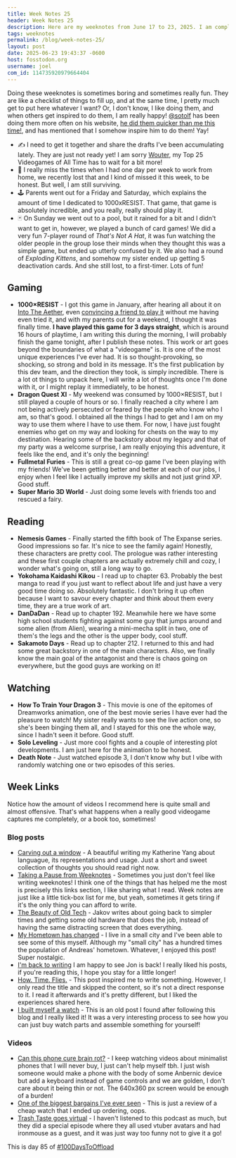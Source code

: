 ```yaml
---
title: Week Notes 25
header: Week Notes 25
description: Here are my weeknotes from June 17 to 23, 2025. I am completely immersed in 1000×RESIST, I played some card games with friends, and I also started book 5 of The Expanse.
tags: weeknotes
permalink: /blog/week-notes-25/
layout: post
date: 2025-06-23 19:43:37 -0600
host: fosstodon.org
username: joel
com_id: 114735920979664404
---
```


Doing these weeknotes is sometimes boring and sometimes really fun. They are like a checklist of things to fill up, and at the same time, I pretty much get to put here whatever I want? Or, I don't know, I like doing them, and when others get inspired to do them, I am really happy! [@sotolf](https://polymaths.social/@sotolf) has been doing them more often on his website, [he did them quicker than me this time!](https://sotolf.codeberg.page/posts/this-week-25/), and has mentioned that I somehow inspire him to do them! Yay!

- ✍  I need to get it together and share the drafts I've been accumulating lately. They are just not ready yet! I am sorry [Wouter](https://brainbaking.com), my Top 25 Videogames of All Time has to wait for a bit more!
- 🏢 I really miss the times when I had one day per week to work from home, we recently lost that and I kind of missed it this week, to be honest. But well, I am still surviving.
- 🕹 Parents went out for a Friday and Saturday, which explains the amount of time I dedicated to 1000xRESIST. That game, that game is absolutely incredible, and you really, really should play it.
- 🃏 On Sunday we went out to a pool, but it rained for a bit and I didn't want to get in, however, we played a bunch of card games! We did a very fun 7-player round of *That's Not A Hat*, it was fun watching the older people in the group lose their minds when they thought this was a simple game, but ended up utterly confused by it. We also had a round of *Exploding Kittens*, and somehow my sister ended up getting 5 deactivation cards. And she still lost, to a first-timer. Lots of fun! 

## Gaming

- **1000×RESIST** - I got this game in January, after hearing all about it on [Into The Aether](https://intothecast.online), even [convincing a friend to play it](https://moddedbear.com/week-notes-9) without me having even tried it, and with my parents out for a weekend, I thought it was finally time. **I have played this game for 3 days straight**, which is around 16 hours of playtime, I am writing this during the morning, I will probably finish the game tonight, after I publish these notes. This work or art goes beyond the boundaries of what a "videogame" is. It is one of the most unique experiences I've ever had. It is so thought-provoking, so shocking, so strong and bold in its message. It's the first publication by this dev team, and the direction they took, is simply incredible. There is a lot ot things to unpack here, I will write a lot of thoughts once I'm done with it, or I might replay it immediately, to be honest.
- **Dragon Quest XI** - My weekend was consumed by 1000×RESIST, but I still played a couple of hours or so. I finally reached a city where I am not being actively persecuted or feared by the people who know who I am, so that's good. I obtained all the things I had to get and I am on my way to use them where I have to use them. For now, I have just fought enemies who get on my way and looking for chests on the way to my destination. Hearing some of the backstory about my legacy and that of my party was a welcome surprise, I am really enjoying this adventure, it feels like the end, and it's only the beginning!
- **Fullmetal Furies** - This is still a great co-op game I've been playing with my friends! We've been getting better and better at each of our jobs, I enjoy when I feel like I actually improve my skills and not just grind XP. Good stuff.
- **Super Mario 3D World** - Just doing some levels with friends too and rescued a fairy.

## Reading

- **Nemesis Games** - Finally started the fifth book of The Expanse series. Good impressions so far. It's nice to see the family again! Honestly, these characters are pretty cool. The prologue was rather interesting and these first couple chapters are actually extremely chill and cozy, I wonder what's going on, still a long way to go.
- **Yokohama Kaidashi Kikou** - I read up to chapter 63. Probably the best manga to read if you just want to reflect about life and just have a very good time doing so. Absolutely fantastic. I don't bring it up often because I want to savour every chapter and think about them every time, they are a true work of art.
- **DanDaDan** - Read up to chapter 192. Meanwhile here we have some high school students fighting against some guy that jumps around and some alien (from Alien), wearing a mini-mecha split in two, one of them's the legs and the other is the upper body, cool stuff.
- **Sakamoto Days** - Read up to chapter 212. I returned to this and had some great backstory in one of the main characters. Also, we finally know the main goal of the antagonist and there is chaos going on everywhere, but the good guys are working on it!

## Watching

- **How To Train Your Dragon 3** - This movie is one of the epitomes of Dreamworks animation, one of the best movie series I have ever had the pleasure to watch! My sister really wants to see the live action one, so she's been binging them all, and I stayed for this one the whole way, since I hadn't seen it before. Good stuff.
- **Solo Leveling** - Just more cool fights and a couple of interesting plot developments. I am just here for the animation to be honest.
- **Death Note** - Just watched episode 3, I don't know why but I vibe with randomly watching one or two episodes of this series.

## Week Links

Notice how the amount of videos I recommend here is quite small and almost offensive. That's what happens when a really good videogame captures me completely, or a book too, sometimes!

### Blog posts

- [Carving out a window](https://kayserifserif.place/posts/2025/carving-out-a-window) - A beautiful writing my Katherine Yang about languague, its representations and usage. Just a short and sweet collection of thoughts you should read right now.
- [Taking a Pause from Weeknotes](https://dearmishmash.bearblog.dev/taking-a-pause-from-weeknotes) - Sometimes you just don't feel like writing weeknotes! I think one of the things that has helped me the most is precisely this links section, I like sharing what I read. Week notes are just like a little tick-box list for me, but yeah, sometimes it gets tiring if it's the only thing you can afford to write.
- [The Beauty of Old Tech](https://sheepdev.xyz/blog/the-beauty-of-old-tech) - Jakov writes about going back to simpler times and getting some old hardware that does the job, instead of having the same distracting screen that does everything.
- [My Hometown has changed](http://82mhz.net/posts/2025/06/my-hometown-has-changed) - I live in a small city and I've been able to see some of this myself. Although my "small city" has a hundred times the population of Andreas' hometown. Whatever, I enjoyed this post! Super nostalgic.
- [I'm back to writing](https://basic.bearblog.dev/im-back-to-writing) I am happy to see Jon is back! I really liked his posts, if you're reading this, I hope you stay for a little longer!
- [How. Time. Flies.](https://barfooz.xyz/how-time-flies) - This post inspired me to write something. However, I only read the title and skipped the content, so it's not a direct response to it. I read it afterwards and it's pretty different, but I liked the experiences shared here.
- [I built myself a watch](https://www.thewkblog.com/2025/03/16/i-built-myself-a-watch) - This is an old post I found after following this blog and I really liked it! It was a very interesting process to see how you can just buy watch parts and assemble something for yourself!

### Videos

- [Can this phone cure brain rot?](https://www.youtube.com/watch?v=TGnnirBVGX4) - I keep watching videos about minimalist phones that I will never buy, I just can't help myself tbh. I just wish someone would make a phone with the body of some Anbernic device but add a keyboard instead of game controls and we are golden, I don't care about it being thin or not. The 640x360 px screen would be enough of a burden!
- [One of the biggest bargains I've ever seen](https://youtu.be/uWfcVP8CigU) - This is just a review of a cheap watch that I ended up ordering, oops.
- [Trash Taste goes virtual](https://www.youtube.com/watch?v=trplUhSm8ek) - I haven't listened to this podcast as much, but they did a special episode where they all used vtuber avatars and had ironmouse as a guest, and it was just way too funny not to give it a go!

This is day 85 of [#100DaysToOffload](https://100daystooffload.com)
